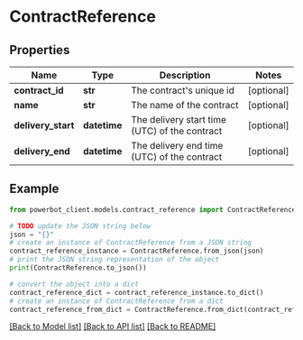 # ContractReference


## Properties

Name | Type | Description | Notes
------------ | ------------- | ------------- | -------------
**contract_id** | **str** | The contract&#39;s unique id | [optional] 
**name** | **str** | The name of the contract | [optional] 
**delivery_start** | **datetime** | The delivery start time (UTC) of the contract | [optional] 
**delivery_end** | **datetime** | The delivery end time (UTC) of the contract | [optional] 

## Example

```python
from powerbot_client.models.contract_reference import ContractReference

# TODO update the JSON string below
json = "{}"
# create an instance of ContractReference from a JSON string
contract_reference_instance = ContractReference.from_json(json)
# print the JSON string representation of the object
print(ContractReference.to_json())

# convert the object into a dict
contract_reference_dict = contract_reference_instance.to_dict()
# create an instance of ContractReference from a dict
contract_reference_from_dict = ContractReference.from_dict(contract_reference_dict)
```
[[Back to Model list]](../README.md#documentation-for-models) [[Back to API list]](../README.md#documentation-for-api-endpoints) [[Back to README]](../README.md)



